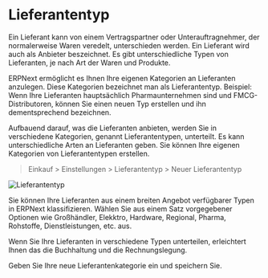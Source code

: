 <!-- add-breadcrumbs -->
# Lieferantentyp


Ein Lieferant kann von einem Vertragspartner oder Unterauftragnehmer, der normalerweise Waren veredelt, unterschieden werden. Ein Lieferant wird auch als Anbieter beszeichnet. Es gibt unterschiedliche Typen von Lieferanten, je nach Art der Waren und Produkte.

ERPNext ermöglicht es Ihnen Ihre eigenen Kategorien an Lieferanten anzulegen. Diese Kategorien bezeichnet man als Lieferantentyp. Beispiel: Wenn Ihre Lieferanten hauptsächlich Pharmaunternehmen sind und FMCG-Distributoren, können Sie einen neuen Typ erstellen und ihn dementsprechend bezeichnen.

Aufbauend darauf, was die Lieferanten anbieten, werden Sie in verschiedene Kategorien, genannt Lieferantentypen, unterteilt. Es kann unterschiedliche Arten an Lieferanten geben. Sie können Ihre eigenen Kategorien von Lieferantentypen erstellen.

> Einkauf > Einstellungen > Lieferantentyp > Neuer Lieferantentyp

<img class="screenshot" alt="Lieferantentyp" src="{{docs_base_url}}/v13/assets/img/buying/supplier-type.png">

Sie können Ihre Lieferanten aus einem breiten Angebot verfügbarer Typen in ERPNext klassifizieren. Wählen Sie aus einem Satz vorgegebener Optionen wie Großhändler, Elekktro, Hardware, Regional, Pharma, Rohstoffe, Dienstleistungen, etc. aus.

Wenn Sie Ihre Lieferanten in verschiedene Typen unterteilen, erleichtert Ihnen das die Buchhaltung und die Rechnungslegung.

Geben Sie Ihre neue Lieferantenkategorie ein und speichern Sie.